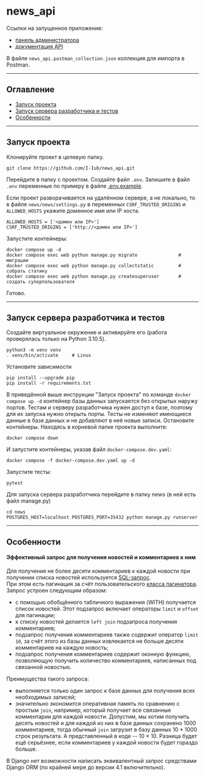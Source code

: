 # news_api

Ссылки на запущенное приложение:
- [панель администратора](http://45.145.65.42/admin/)
- [документация API](http://45.145.65.42/swagger/)

В файле `news_api.postman_collection.json` коллекция для импорта в Postman.

---
## Оглавление
- [Запуск проекта](#start_project)
- [Запуск сервера разработчика и тестов](#startserver)
- [Особенности](#features)

---
<a id=start_project></a>
## Запуск проекта

Клонируйте проект в целевую папку.
```
git clone https://github.com/I-Iub/news_api.git
```

Перейдите в папку с проектом. Создайте файл `.env`. Запишите в файл `.env` 
переменные по примеру в файле [.env.example](https://github.com/I-Iub/news_api/blob/main/.env.example).

Если проект разворачивается на удалённом сервере, а не локально, то в файле 
`news/news/settings.py` в переменных `CSRF_TRUSTED_ORIGINS` и `ALLOWED_HOSTS` 
укажите доменное имя или IP хоста.
```
ALLOWED_HOSTS = ['<домен или IP>']
CSRF_TRUSTED_ORIGINS = ['http://<домен или IP>']
```

Запустите контейнеры:
```
docker compose up -d
docker compose exec web python manage.py migrate               # миграции
docker compose exec web python manage.py collectstatic         # собрать статику
docker compose exec web python manage.py createsuperuser       # создать суперпользователя
```
Готово.

---
<a id=startserver></a>
## Запуск сервера разработчика и тестов

Создайте виртуальное окружение и активируйте его (работа проверялась только на 
Python 3.10.5).
```
python3 -m venv venv
. venv/bin/activate     # Linux
```

Установите зависимости
```
pip install --upgrade pip
pip install -r requirements.txt
```

В приведённой выше инструкции "Запуск проекта" по команде `docker compose up -d` 
контейнер базы данных запускается без открытых наружу портов. Тестам и серверу 
разработчика нужен доступ к базе, поэтому для их запуска нужно открыть порты. 
Тесты не изменяют имеющиеся данные в базе данных и не добавляют в неё новые записи. 
Остановите контейнеры. Находясь в корневой папке проекта выполните:
```
docker compose down
```
И запустите контейнеры, указав файл `docker-compose.dev.yaml`:
```
docker compose -f docker-compose.dev.yaml up -d
```
Запустите тесты:
```
pytest
```
Для запуска сервера разработчика перейдите в папку news (в ней есть файл 
manage.py)
```
cd news
POSTGRES_HOST=localhost POSTGRES_PORT=35432 python manage.py runserver
```

---
<a id=features></a>
## Особенности

#### Эффективный запрос для получения новостей и комментариев к ним

Для получения не более десяти комментариев к каждой новости при получении 
списка новостей используется 
[SQL-запрос](https://github.com/I-Iub/news_api/blob/main/news/api/utils.py#L7).  
При этом есть пагинация за счёт пользовательского 
[класса пагинатора](https://github.com/I-Iub/news_api/blob/main/news/api/pagination.py#L10). 
Запрос устроен следующим образом: 
- с помощью обобщённого табличного выражения (WITH) получается список новостей. 
Этот подзапрос включает операторы `limit` и `offset` для пагинации;
- к списку новостей делается `left join` подзапроса получения комментариев;
- подзапрос получения комментариев также содержит оператор `limit 10`, за счёт 
этого из базы данных извлекается не больше десяти комментариев на каждую новость;
- подзапрос получения комментариев содержит оконную функцию, позволяющую 
получить количество комментариев, написанных под связанной новостью.

Преимущества такого запроса:
- выполняется только один запрос к базе данных для получения всех необходимых 
записей;
- значительно экономится оперативная память по сравнению с простым `join`, например, 
который получает все связанные комментарии для каждой новости. Допустим, 
мы хотим получить десять новостей и для каждой из них в базе данных сохранено 
1000 комментариев, тогда обычный `join` загрузит в базу данных 10 * 1000 строк 
результата. А представленный в коде -- 10 * 10. Разница будет ещё серьёзнее, 
если комментариев у каждой новости будет гораздо больше.

В Django нет возможности написать эквивалентный запрос средствами Django ORM 
(по крайней мере до версии 4.1 включительно). 
